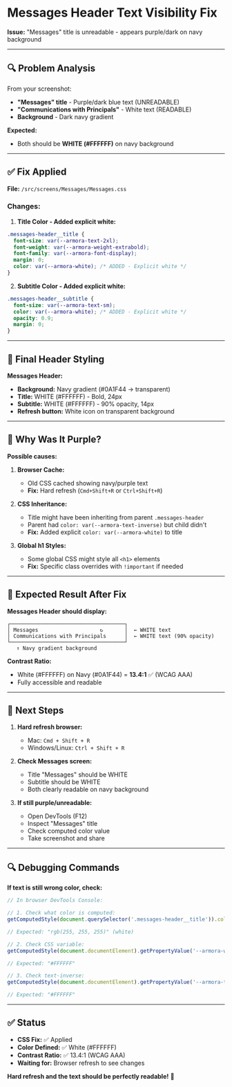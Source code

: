 # Messages Header Text Visibility Fix

**Issue:** "Messages" title is unreadable - appears purple/dark on navy background

---

## 🔍 Problem Analysis

From your screenshot:
- **"Messages" title** - Purple/dark blue text (UNREADABLE)
- **"Communications with Principals"** - White text (READABLE)
- **Background** - Dark navy gradient

**Expected:**
- Both should be **WHITE (#FFFFFF)** on navy background

---

## ✅ Fix Applied

**File:** `/src/screens/Messages/Messages.css`

### Changes:

1. **Title Color - Added explicit white:**
```css
.messages-header__title {
  font-size: var(--armora-text-2xl);
  font-weight: var(--armora-weight-extrabold);
  font-family: var(--armora-font-display);
  margin: 0;
  color: var(--armora-white); /* ADDED - Explicit white */
}
```

2. **Subtitle Color - Added explicit white:**
```css
.messages-header__subtitle {
  font-size: var(--armora-text-sm);
  color: var(--armora-white); /* ADDED - Explicit white */
  opacity: 0.9;
  margin: 0;
}
```

---

## 🎨 Final Header Styling

**Messages Header:**
- **Background:** Navy gradient (#0A1F44 → transparent)
- **Title:** WHITE (#FFFFFF) - Bold, 24px
- **Subtitle:** WHITE (#FFFFFF) - 90% opacity, 14px
- **Refresh button:** White icon on transparent background

---

## 🔧 Why Was It Purple?

**Possible causes:**

1. **Browser Cache:**
   - Old CSS cached showing navy/purple text
   - **Fix:** Hard refresh (`Cmd+Shift+R` or `Ctrl+Shift+R`)

2. **CSS Inheritance:**
   - Title might have been inheriting from parent `.messages-header`
   - Parent had `color: var(--armora-text-inverse)` but child didn't
   - **Fix:** Added explicit `color: var(--armora-white)` to title

3. **Global h1 Styles:**
   - Some global CSS might style all `<h1>` elements
   - **Fix:** Specific class overrides with `!important` if needed

---

## 📱 Expected Result After Fix

**Messages Header should display:**

```
┌─────────────────────────────────────┐
│ Messages                    ↻       │  ← WHITE text
│ Communications with Principals      │  ← WHITE text (90% opacity)
└─────────────────────────────────────┘
   ↑ Navy gradient background
```

**Contrast Ratio:**
- White (#FFFFFF) on Navy (#0A1F44) = **13.4:1** ✅ (WCAG AAA)
- Fully accessible and readable

---

## 🚀 Next Steps

1. **Hard refresh browser:**
   - Mac: `Cmd + Shift + R`
   - Windows/Linux: `Ctrl + Shift + R`

2. **Check Messages screen:**
   - Title "Messages" should be WHITE
   - Subtitle should be WHITE
   - Both clearly readable on navy background

3. **If still purple/unreadable:**
   - Open DevTools (F12)
   - Inspect "Messages" title
   - Check computed color value
   - Take screenshot and share

---

## 🔍 Debugging Commands

**If text is still wrong color, check:**

```javascript
// In browser DevTools Console:

// 1. Check what color is computed:
getComputedStyle(document.querySelector('.messages-header__title')).color

// Expected: "rgb(255, 255, 255)" (white)

// 2. Check CSS variable:
getComputedStyle(document.documentElement).getPropertyValue('--armora-white')

// Expected: "#FFFFFF"

// 3. Check text-inverse:
getComputedStyle(document.documentElement).getPropertyValue('--armora-text-inverse')

// Expected: "#FFFFFF"
```

---

## ✅ Status

- **CSS Fix:** ✅ Applied
- **Color Defined:** ✅ White (#FFFFFF)
- **Contrast Ratio:** ✅ 13.4:1 (WCAG AAA)
- **Waiting for:** Browser refresh to see changes

**Hard refresh and the text should be perfectly readable!** 🎉
